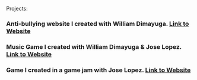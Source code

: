 Projects:
### Anti-bullying website I created with William Dimayuga. [Link to Website](https://codeprojects.org/vIqgOU0yM24kgRrnCRYVDbwaNLfAb_FrYcCFIMB259U)
### Music Game I created with William Dimayuga & Jose Lopez. [Link to Website](https://studio.code.org/projects/applab/Xtx5xXJAcb_asakm5mocg5F2FybhwIckftn8weo4Uuc)
### Game I created in a game jam with Jose Lopez. [Link to Website](https://scratch.mit.edu/projects/369066790)

